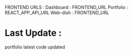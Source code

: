 FRONTEND URLS :
Dashboard : FRONTEND_URL
Portfolio : REACT_APP_API_URL
Web-dish  : FRONTEND_URL

# Last Update :
portfolio latest code updated